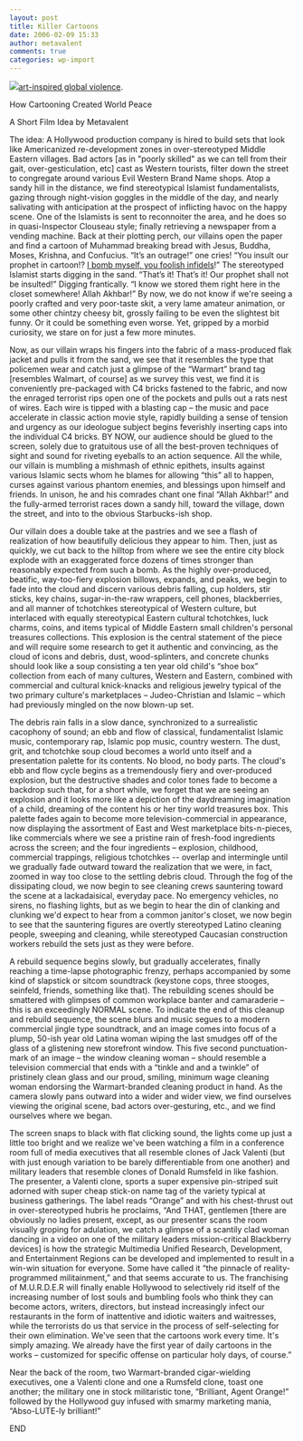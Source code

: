 ```yaml
---
layout: post
title: Killer Cartoons
date: 2006-02-09 15:33
author: metavalent
comments: true
categories: wp-import
---
```

<!--Lead Photo --><a href="http://www.humaneventsonline.com/sarticle.php?id=12146"><img src="https://web.archive.org/web/*/http://awebcamdarkly.com/">art-inspired global violence</a>.

How Cartooning Created World Peace

A Short Film Idea by Metavalent

The idea: A Hollywood production company is hired to build sets that look like Americanized re-development zones in over-stereotyped Middle Eastern villages. Bad actors [as in "poorly skilled" as we can tell from their gait, over-gesticulation, etc] cast as Western tourists, filter down the street to congregate around various Evil Western Brand Name shops. Atop a sandy hill in the distance, we find stereotypical Islamist fundamentalists, gazing through night-vision goggles in the middle of the day, and nearly salivating with anticipation at the prospect of inflicting havoc on the happy scene. One of the Islamists is sent to reconnoiter the area, and he does so in quasi-Inspector Clouseau style; finally retrieving a newspaper from a vending machine. Back at their plotting perch, our villains open the paper and find a cartoon of Muhammad breaking bread with Jesus, Buddha, Moses, Krishna, and Confucius. “It’s an outrage!” one cries! “You insult our prophet in cartoon!? <a href="http://www.f-secure.com/weblog/archives/archive-022006.html#00000805">I bomb myself, you foolish infidels</a>!” The stereotyped Islamist starts digging in the sand. “That’s it! That’s it! Our prophet shall not be insulted!” Digging frantically. “I know we stored them right here in the closet somewhere! Allah Akhbar!” By now, we do not know if we're seeing a poorly crafted and very poor-taste skit, a very lame amateur animation, or some other chintzy cheesy bit, grossly failing to be even the slightest bit funny.  Or it could be something even worse. Yet, gripped by a morbid curiosity, we stare on for just a few more minutes.

Now, as our villain wraps his fingers into the fabric of a mass-produced flak jacket and pulls it from the sand, we see that it resembles the type that policemen wear and catch just a glimpse of the “Warmart” brand tag [resembles Walmart, of course] as we survey this vest, we find it is conveniently pre-packaged with C4 bricks fastened to the fabric, and now the enraged terrorist rips open one of the pockets and pulls out a rats nest of wires.  Each wire is tipped with a blasting cap – the music and pace accelerate in classic action movie style, rapidly building a sense of tension and urgency as our ideologue subject begins feverishly inserting caps into the individual C4 bricks.  BY NOW, our audience should be glued to the screen, solely due to gratuitous use of all the best-proven techniques of sight and sound for riveting eyeballs to an action sequence.  All the while, our villain is mumbling a mishmash of ethnic epithets, insults against various Islamic sects whom he blames for allowing “this” all to happen, curses against various phantom enemies, and blessings upon himself and friends. In unison, he and his comrades chant one final “Allah Akhbar!” and the fully-armed terrorist races down a sandy hill, toward the village, down the street, and into to the obvious Starbucks-ish shop. 
  
Our villain does a double take at the pastries and we see a flash of realization of how beautifully delicious they appear to him.  Then, just as quickly, we cut back to the hilltop from where we see the entire city block explode with an exaggerated force dozens of times stronger than reasonably expected from such a bomb. As the highly over-produced, beatific, way-too-fiery explosion billows, expands, and peaks, we begin to fade into the cloud and discern various debris falling, cup holders, stir sticks, key chains, sugar-in-the-raw wrappers, cell phones, blackberries, and all manner of tchotchkes stereotypical of Western culture, but interlaced with equally stereotypical Eastern cultural tchotchkes, luck charms, coins, and items typical of Middle Eastern small children's personal treasures collections. This explosion is the central statement of the piece and will require some research to get it authentic and convincing, as the cloud of icons and debris, dust, wood-splinters, and concrete chunks should look like a soup consisting a ten year old child's “shoe box” collection from each of many cultures, Western and Eastern, combined with commercial and cultural knick-knacks and religious jewelry typical of the two primary culture's marketplaces – Judeo-Christian and Islamic – which had previously mingled on the now blown-up set.

The debris rain falls in a slow dance, synchronized to a surrealistic cacophony of sound; an ebb and flow of classical, fundamentalist Islamic music, contemporary rap, Islamic pop music, country western. The dust, grit, and tchotchke soup cloud becomes a world unto itself and a presentation palette for its contents. No blood, no body parts. The cloud's ebb and flow cycle begins as a tremendously fiery and over-produced explosion, but the destructive shades and color tones fade to become a backdrop such that, for a short while, we forget that we are seeing an explosion and it looks more like a depiction of the daydreaming imagination of a child, dreaming of the content his or her tiny world treasures box.  This palette fades again to become more television-commercial in appearance, now displaying the assortment of East and West marketplace bits-n-pieces, like commercials where we see a pristine rain of fresh-food ingredients across the screen; and the four ingredients – explosion, childhood, commercial trappings, religious tchotchkes -- overlap and intermingle until we gradually fade outward toward the realization that we were, in fact, zoomed in way too close to the settling debris cloud. Through the fog of the dissipating cloud, we now begin to see cleaning crews sauntering toward the scene at a lackadaisical, everyday pace. No emergency vehicles, no sirens, no flashing lights, but as we begin to hear the din of clanking and clunking we'd expect to hear from a common janitor's closet, we now begin to see that the sauntering figures are overtly stereotyped Latino cleaning people, sweeping and cleaning, while stereotyped Caucasian construction workers rebuild the sets just as they were before. 

A rebuild sequence begins slowly, but gradually accelerates, finally reaching a time-lapse photographic frenzy, perhaps accompanied by some kind of slapstick or sitcom soundtrack (keystone cops, three stooges, seinfeld, friends, something like that).  The rebuilding scenes should be smattered with glimpses of common workplace banter and camaraderie – this is an exceedingly NORMAL scene. To indicate the end of this cleanup and rebuild sequence, the scene blurs and music segues to a modern commercial jingle type soundtrack, and an image comes into focus of a plump, 50-ish year old Latina woman wiping the last smudges off of the glass of a glistening new storefront window. This five second punctuation-mark of an image – the window cleaning woman – should resemble a television commercial that ends with a “tinkle and and a twinkle” of pristinely clean glass and our proud, smiling, minimum wage cleaning woman endorsing the Warmart-branded cleaning product in hand. As the camera slowly pans outward into a wider and wider view, we find ourselves viewing the original scene, bad actors over-gesturing, etc., and we find ourselves where we began. 

The screen snaps to black with flat clicking sound, the lights come up just a little too bright and we realize we've been watching a film in a conference room full of media executives that all resemble clones of Jack Valenti (but with just enough variation to be barely differentiable from one another) and military leaders that resemble clones of Donald Rumsfeld in like fashion. The presenter, a Valenti clone, sports a super expensive pin-striped suit adorned with super cheap stick-on name tag of the variety typical at business gatherings.  The label reads “Orange” and with his chest-thrust out in over-stereotyped hubris he proclaims, “And THAT, gentlemen [there are obviously no ladies present, except, as our presenter scans the room visually groping for adulation, we catch a glimpse of a scantily clad woman dancing in a video on one of the military leaders mission-critical Blackberry devices] is how the strategic Multimedia Unified Research, Development, and Entertainment Regions can be developed and implemented to result in a win-win situation for everyone.  Some have called it “the pinnacle of reality-programmed militainment,” and that seems accurate to us.  The franchising of M.U.R.D.E.R will finally enable Hollywood to selectively rid itself of the increasing number of lost souls and bumbling fools who think they can become actors, writers, directors, but instead increasingly infect our restaurants in the form of inattentive and idiotic waiters and waitresses, while the terrorists do us that service in the process of self-selecting for their own elimination.  We've seen that the cartoons work every time.  It's simply amazing.  We already have the first year of daily cartoons in the works – customized for specific offense on particular holy days, of course.” 

Near the back of the room, two Warmart-branded cigar-wielding executives, one a Valenti clone and one a Rumsfeld clone, toast one another; the military one in stock militaristic tone, “Brilliant, Agent Orange!” followed by the Hollywood guy infused with smarmy marketing mania, “Abso-LUTE-ly brilliant!”

END
